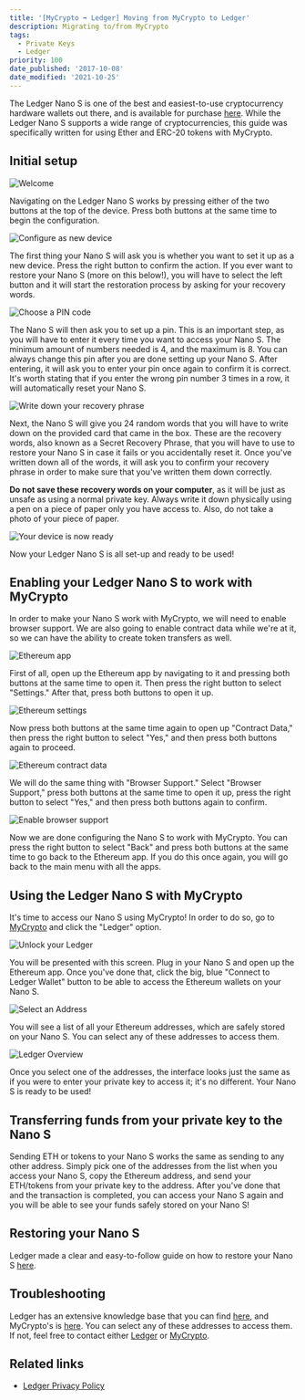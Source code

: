 ```yaml
---
title: '[MyCrypto ➡ Ledger] Moving from MyCrypto to Ledger'
description: Migrating to/from MyCrypto
tags:
  - Private Keys
  - Ledger
priority: 100
date_published: '2017-10-08'
date_modified: '2021-10-25'
---
```


The Ledger Nano S is one of the best and easiest-to-use cryptocurrency hardware wallets out there, and is available for purchase [here](https://www.ledgerwallet.com/r/1985?path=/products/). While the Ledger Nano S supports a wide range of cryptocurrencies, this guide was specifically written for using Ether and ERC-20 tokens with MyCrypto.

## Initial setup

![Welcome](../../assets/how-to/migrating/moving-from-mycrypto-to-ledger/welcome.jpg)

Navigating on the Ledger Nano S works by pressing either of the two buttons at the top of the device. Press both buttons at the same time to begin the configuration.

![Configure as new device](../../assets/how-to/migrating/moving-from-mycrypto-to-ledger/configure-as-new-device.jpg)

The first thing your Nano S will ask you is whether you want to set it up as a new device. Press the right button to confirm the action. If you ever want to restore your Nano S (more on this below!), you will have to select the left button and it will start the restoration process by asking for your recovery words.

![Choose a PIN code](../../assets/how-to/migrating/moving-from-mycrypto-to-ledger/choose-pin.jpg)

The Nano S will then ask you to set up a pin. This is an important step, as you will have to enter it every time you want to access your Nano S. The minimum amount of numbers needed is 4, and the maximum is 8. You can always change this pin after you are done setting up your Nano S. After entering, it will ask you to enter your pin once again to confirm it is correct. It's worth stating that if you enter the wrong pin number 3 times in a row, it will automatically reset your Nano S.

![Write down your recovery phrase](../../assets/how-to/migrating/moving-from-mycrypto-to-ledger/write-down-recovery.jpg)

Next, the Nano S will give you 24 random words that you will have to write down on the provided card that came in the box. These are the recovery words, also known as a Secret Recovery Phrase, that you will have to use to restore your Nano S in case it fails or you accidentally reset it. Once you've written down all of the words, it will ask you to confirm your recovery phrase in order to make sure that you've written them down correctly.

**Do not save these recovery words on your computer**, as it will be just as unsafe as using a normal private key. Always write it down physically using a pen on a piece of paper only you have access to. Also, do not take a photo of your piece of paper.

![Your device is now ready](../../assets/how-to/migrating/moving-from-mycrypto-to-ledger/device-ready.jpg)

Now your Ledger Nano S is all set-up and ready to be used!

## Enabling your Ledger Nano S to work with MyCrypto

In order to make your Nano S work with MyCrypto, we will need to enable browser support. We are also going to enable contract data while we're at it, so we can have the ability to create token transfers as well.

![Ethereum app](../../assets/how-to/migrating/moving-from-mycrypto-to-ledger/ethereum-app.jpg)

First of all, open up the Ethereum app by navigating to it and pressing both buttons at the same time to open it. Then press the right button to select "Settings." After that, press both buttons to open it up.

![Ethereum settings](../../assets/how-to/migrating/moving-from-mycrypto-to-ledger/ethereum-settings.jpg)

Now press both buttons at the same time again to open up "Contract Data," then press the right button to select "Yes," and then press both buttons again to proceed.

![Ethereum contract data](../../assets/how-to/migrating/moving-from-mycrypto-to-ledger/ethereum-contract-data.jpg)

We will do the same thing with "Browser Support." Select "Browser Support," press both buttons at the same time to open it up, press the right button to select "Yes," and then press both buttons again to confirm.

![Enable browser support](../../assets/how-to/migrating/moving-from-mycrypto-to-ledger/yes.jpg)

Now we are done configuring the Nano S to work with MyCrypto. You can press the right button to select "Back" and press both buttons at the same time to go back to the Ethereum app. If you do this once again, you will go back to the main menu with all the apps.

## Using the Ledger Nano S with MyCrypto

It's time to access our Nano S using MyCrypto! In order to do so, go to [MyCrypto](https://mycrypto.com/) and click the "Ledger" option.

![Unlock your Ledger](../../assets/how-to/migrating/moving-from-mycrypto-to-ledger/ledger-screen.png)

You will be presented with this screen. Plug in your Nano S and open up the Ethereum app. Once you've done that, click the big, blue "Connect to Ledger Wallet" button to be able to access the Ethereum wallets on your Nano S.

![Select an Address](../../assets/how-to/migrating/moving-from-mycrypto-to-ledger/ledger-addresses.png)

You will see a list of all your Ethereum addresses, which are safely stored on your Nano S. You can select any of these addresses to access them.

![Ledger Overview](../../assets/how-to/migrating/moving-from-mycrypto-to-ledger/ledger-accessed.png)

Once you select one of the addresses, the interface looks just the same as if you were to enter your private key to access it; it's no different. Your Nano S is ready to be used!

## Transferring funds from your private key to the Nano S

Sending ETH or tokens to your Nano S works the same as sending to any other address. Simply pick one of the addresses from the list when you access your Nano S, copy the Ethereum address, and send your ETH/tokens from your private key to the address. After you've done that and the transaction is completed, you can access your Nano S again and you will be able to see your funds safely stored on your Nano S!

## Restoring your Nano S

Ledger made a clear and easy-to-follow guide on how to restore your Nano S [here](https://support.ledgerwallet.com/hc/en-us/articles/360005434914-Restore-from-recovery-phrase).

## Troubleshooting

Ledger has an extensive knowledge base that you can find [here](https://support.ledgerwallet.com/hc/en-us), and MyCrypto's is [here](/). You can select any of these addresses to access them. If not, feel free to contact either [Ledger](https://support.ledgerwallet.com/hc/en-us) or [MyCrypto](mailto:support@mycrypto.com).

## Related links

- [Ledger Privacy Policy](https://www.ledgerwallet.com/privacy-policy)
